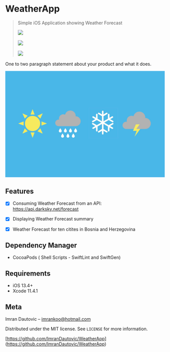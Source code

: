 # WeatherApp
> Simple iOS Application showing Weather Forecast
>
> ![](https://img.shields.io/badge/Swift%20-5.0-blue)
>
> ![](https://img.shields.io/badge/Platform%20-iOS-orange)
>
> ![](https://img.shields.io/badge/Licence%20-MIT-green)

One to two paragraph statement about your product and what it does.

![](weather.jpg)

## Features

- [x] Consuming Weather Forecast from an API: https://api.darksky.net/forecast

- [x] Displaying Weather Forecast summary 

- [x] Weather Forecast for ten citites in Bosnia and Herzegovina


## Dependency Manager

- CocoaPods ( Shell Scripts - SwiftLint and SwiftGen)
  

## Requirements

- iOS 13.4+
- Xcode 11.4.1


## Meta

Imran Dautovic – imrankoo@hotmail.com

Distributed under the MIT license. See ``LICENSE`` for more information.

[https://github.com/ImranDautovic/WeatherApp] (https://github.com/ImranDautovic/WeatherApp)

